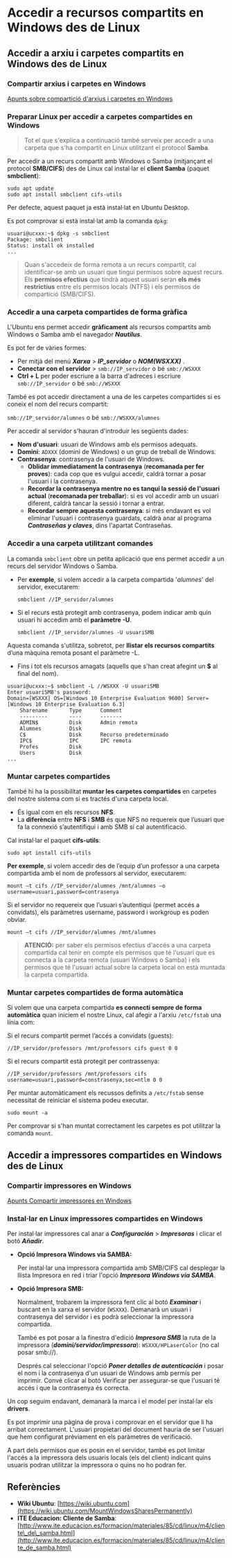 # Accedir a recursos compartits en Windows des de Linux

## Accedir a arxiu i carpetes compartits en Windows des de Linux

### Compartir arxius i carpetes en Windows

[Apunts sobre compartició d'arxius i carpetes en Windows](../../uf3.-comparticio-de-recursos-i-seguretat/uf3-compartir-recursos-windows/uf3-compartir-arxius-windows.md)

### Preparar Linux per accedir a carpetes compartides en Windows

> Tot el que s'explica a continuació també serveix per accedir a una carpeta que s'ha compartit en Linux utilitzant el protocol **Samba**.

Per accedir a un recurs compartit amb Windows o Samba \(mitjançant el protocol **SMB/CIFS**\) des de Linux cal instal·lar el **client Samba** \(paquet **smbclient**\):

```text
sudo apt update
sudo apt install smbclient cifs-utils
```

Per defecte, aquest paquet ja està instal·lat en Ubuntu Desktop.

Es pot comprovar si està instal·lat amb la comanda `dpkg`:

```text
usuari@ucxxx:~$ dpkg -s smbclient
Package: smbclient
Status: install ok installed
...
```

> Quan s'accedeix de forma remota a un recurs compartit, cal identificar-se amb un usuari que tingui permisos sobre aquest recurs. Els **permisos efectius** que tindrà aquest usuari seran **els més restrictius** entre els permisos locals \(NTFS\) i els permisos de compartició \(SMB/CIFS\).

### Accedir a una carpeta compartides de forma gràfica

L'Ubuntu ens permet accedir **gràficament** als recursos compartits amb Windows o Samba amb el navegador _**Nautilus**_.

Es pot fer de vàries formes:

* Per mitjà del menú _**Xarxa**_ &gt; _**IP\_servidor**_ o _**NOM\(WSXXX\)**_ .
* **Conectar con el servidor** &gt; `smb://IP_servidor` o bé `smb://WSXXX`
* **Ctrl + L** per poder escriure a la barra d'adreces i escriure `smb://IP_servidor` o bé `smb://WSXXX`

També es pot accedir directament a una de les carpetes compartides si es coneix el nom del recurs compartit:

`smb://IP_servidor/alumnes` o bé `smb://WSXXX/alumnes`

Per accedir al servidor s'hauran d'introduir les següents dades:

* **Nom d'usuari**: usuari de Windows amb els permisos adequats.
* **Domini**: `ADXXX` \(domini de Windows\) o un grup de treball de Windows.
* **Contrasenya**: contrasenya de l'usuari de Windows.
  * **Oblidar immediatament la contrasenya** \(**recomanada per fer proves**\): cada cop que es vulgui accedir, caldrà tornar a posar l'usuari i la contrasenya.
  * **Recordar la contrasenya mentre no es tanqui la sessió de l'usuari actual** \(**recomanada per treballar**\): si es vol accedir amb un usuari diferent, caldrà tancar la sessió i tornar a entrar.
  * **Recordar sempre aquesta contrasenya**: si més endavant es vol eliminar l'usuari i contrasenya guardats, caldrà anar al programa _**Contraseñas y claves**_, dins l'apartat Contraseñas.

### Accedir a una carpeta utilitzant comandes

La comanda `smbclient` obre un petita aplicació que ens permet accedir a un recurs del servidor Windows o Samba.

* Per **exemple**, si volem accedir a la carpeta compartida '_alumnes_' del servidor, executarem:

  `smbclient //IP_servidor/alumnes`

* Si el recurs està protegit amb contrasenya, podem indicar amb quin usuari hi accedim amb el **paràmetre -U**.

  `smbclient //IP_servidor/alumnes -U usuariSMB`

Aquesta comanda s'utilitza, sobretot, per **llistar els recursos compartits** d’una màquina remota posant el paràmetre -L.

* Fins i tot els recursos amagats \(aquells que s'han creat afegint un **$** al final del nom\).

```text
usuari@ucxxx:~$ smbclient -L //WSXXX -U usuariSMB
Enter usuariSMB's password:
Domain=[WSXXX] OS=[Windows 10 Enterprise Evaluation 9600] Server=[Windows 10 Enterprise Evaluation 6.3]
    Sharename       Type      Comment
    ---------       ----      -------
    ADMIN$          Disk      Admin remota
    Alumnes         Disk    
    C$              Disk      Recurso predeterminado
    IPC$            IPC       IPC remota
    Profes          Disk    
    Users           Disk    
...
```

### Muntar carpetes compartides

També hi ha la possibilitat **muntar les carpetes compartides** en carpetes del nostre sistema com si es tractés d'una carpeta local.

* És igual com en els recursos **NFS**.
* La **diferència** entre **NFS** i **SMB** és que NFS no requereix que l’usuari que fa la connexió s’autentifiqui i amb SMB sí cal autentificació.

Cal instal·lar el paquet **cifs-utils**:

`sudo apt install cifs-utils`

**Per exemple**, si volem accedir des de l’equip d’un professor a una carpeta compartida amb el nom de professors al servidor, executarem:

`mount –t cifs //IP_servidor/alumnes /mnt/alumnes –o username=usuari,password=contrasenya`

Si el servidor no requereix que l’usuari s’autentiqui \(permet accés a convidats\), els paràmetres username, password i workgroup es poden obviar.

`mount –t cifs //IP_servidor/alumnes /mnt/alumnes`

> **ATENCIÓ:** per saber els permisos efectius d'accés a una carpeta compartida cal tenir en compte els permisos que té l'usuari que es connecta a la carpeta remota \(usuari Windows o Samba\) i els permisos que té l'usuari actual sobre la carpeta local on està muntada la carpeta compartida.

### Muntar carpetes compartides de forma automàtica

Si volem que una carpeta compartida **es connecti sempre de forma automàtica** quan iniciem el nostre Linux, cal afegir a l'arxiu `/etc/fstab` una línia com:

Si el recurs compartit permet l’accés a convidats \(guests\):

`//IP_servidor/professors /mnt/professors cifs guest 0 0`

Si el recurs compartit està protegit per contrassenya:

`//IP_servidor/professors /mnt/professors cifs username=usuari,password=constrasenya,sec=ntlm 0 0`

Per muntar automàticament els recussos definits a `/etc/fstab` sense necessitat de reiniciar el sistema podeu executar.

`sudo mount -a`

Per comprovar si s'han muntat correctament les carpetes es pot utilitzar la comanda `mount`.

## Accedir a impressores compartides en Windows des de Linux

### Compartir impressores en Windows

[Apunts Compartir impressores en Windows](https://seicoll.gitbooks.io/sox/content/UF3/uf3-compartir-impressores-windows.html)

### Instal·lar en Linux impressores compartides en Windows

Per instal·lar impressores cal anar a _**Configuración**_ &gt; _**Impresoras**_ i clicar el botó _**Añadir**_.

* **Opció Impresora Windows via SAMBA:**

  Per instal·lar una impressora compartida amb SMB/CIFS cal desplegar la llista Impresora en red i triar l'opció _**Impresora Windows via SAMBA**_.

* **Opció Impresora SMB:**

  Normalment, trobarem la impressora fent clic al botó _**Examinar**_ i buscant en la xarxa el servidor \(`WSXXX`\). Demanarà un usuari i contrasenya del servidor i es podrà seleccionar la impressora compartida.

  També es pot posar a la finestra d'edició _**Impresora SMB**_ la ruta de la impressora \(_**domini/servidor/impressora**_\): `WSXXX/HPLaserColor` \(no cal posar smb://\).

  Després cal seleccionar l'opció _**Poner detalles de autenticación**_ i posar el nom i la contrasenya d'un usuari de Windows amb permís per imprimir. Convé clicar al botó Verificar per assegurar-se que l'usuari té accés i que la contrasenya és correcta.

Un cop seguim endavant, demanarà la marca i el model per instal·lar els **drivers**.

Es pot imprimir una pàgina de prova i comprovar en el servidor que li ha arribat correctament. L'usuari propietari del document hauria de ser l'usuari que hem configurat prèviament en els paràmetres de verificació.

A part dels permisos que es posin en el servidor, també es pot limitar l'accés a la impressora dels usuaris locals \(els del client\) indicant quins usuaris podran utilitzar la impressora o quins no ho podran fer.

## Referències

* **Wiki Ubuntu**: [https://wiki.ubuntu.com](https://wiki.ubuntu.com/MountWindowsSharesPermanently)
* **ITE Educacion: Cliente de Samba**: [http://www.ite.educacion.es/formacion/materiales/85/cd/linux/m4/cliente\_de\_samba.html](http://www.ite.educacion.es/formacion/materiales/85/cd/linux/m4/cliente_de_samba.html)

